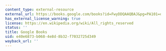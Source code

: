 ```yaml
---
content_type: external-resource
external_url: https://books.google.com/books?id=FwyDDQAAQBAJ&pg=PA101=onepage#v=onepage&q&f=false
has_external_license_warning: true
license: https://en.wikipedia.org/wiki/All_rights_reserved
status: ''
title: Google Books
uid: e40e6873-b068-4e8d-8b32-f7032725d349
wayback_url: ''
---
```

